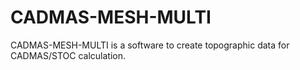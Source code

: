 # CADMAS-MESH-MULTI

CADMAS-MESH-MULTI is a software to create topographic data for CADMAS/STOC calculation.
